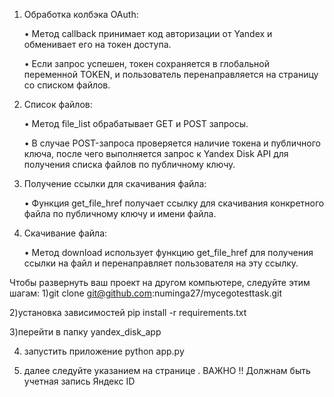 1. Обработка колбэка OAuth:

   • Метод callback принимает код авторизации от Yandex и обменивает его на токен доступа.

   • Если запрос успешен, токен сохраняется в глобальной переменной TOKEN, и пользователь перенаправляется на страницу со списком файлов.

2. Список файлов:

   • Метод file_list обрабатывает GET и POST запросы.

   • В случае POST-запроса проверяется наличие токена и публичного ключа, после чего выполняется запрос к Yandex Disk API для получения списка файлов по публичному ключу.

3. Получение ссылки для скачивания файла:

   • Функция get_file_href получает ссылку для скачивания конкретного файла по публичному ключу и имени файла.

4. Скачивание файла:

   • Метод download использует функцию get_file_href для получения ссылки на файл и перенаправляет пользователя на эту ссылку.


Чтобы развернуть ваш проект на другом компьютере, следуйте этим шагам:
1)git clone git@github.com:numinga27/mycegotesttask.git

2)установка зависимостей pip install -r requirements.txt

3)перейти в папку yandex_disk_app

4) запустить приложение python app.py

5) далее следуйте указанием на странице . ВАЖНО !! Должнам быть учетная запись Яндекс ID 
